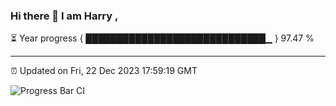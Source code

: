 ### Hi there 👋 I am Harry , 

⏳ Year progress { █████████████████████████████▁ } 97.47 %

---

⏰ Updated on Fri, 22 Dec 2023 17:59:19 GMT

![Progress Bar CI](https://github.com/duykhang68/duykhang68/workflows/Progress%20Bar%20CI/badge.svg)
